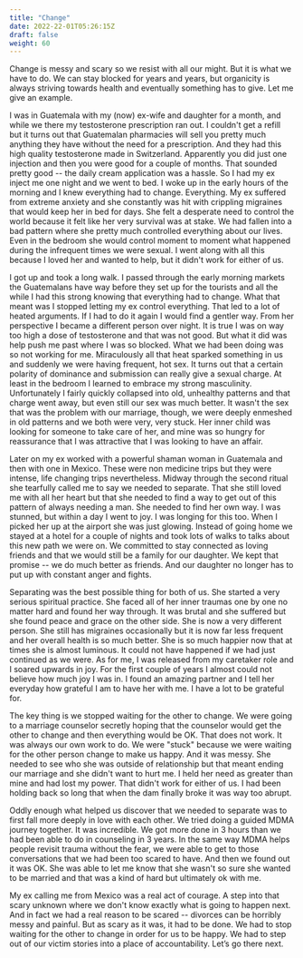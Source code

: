 ```yaml
---
title: "Change"
date: 2022-22-01T05:26:15Z
draft: false
weight: 60
---
```

Change is messy and scary so we resist with all our might. But it is what we have to do. We can stay blocked for years and years, but organicity is always striving towards health and eventually something has to give. Let me give an example.

I was in Guatemala with my (now) ex-wife and daughter for a month, and while we there my testosterone prescription ran out. I couldn't get a refill but it turns out that Guatemalan pharmacies will sell you pretty much anything they have without the need for a prescription. And they had this high quality testosterone made in Switzerland. Apparently you did just one injection and then you were good for a couple of months. That sounded pretty good -- the daily cream application was a hassle. So I had my ex inject me one night and we went to bed. I woke up in the early hours of the morning and I knew everything had to change. Everything. My ex suffered from extreme anxiety and she constantly was hit with crippling migraines that would keep her in bed for days. She felt a desperate need to control the world because it felt like her very survival was at stake. We had fallen into a bad pattern where she pretty much controlled everything about our lives. Even in the bedroom she would control moment to moment what happened during the infrequent times we were sexual. I went along with all this because I loved her and wanted to help, but it didn't work for either of us.

I got up and took a long walk. I passed through the early morning markets the Guatemalans have way before they set up for the tourists and all the while I had this strong knowing that everything had to change. What that meant was I stopped letting my ex control everything. That led to a lot of heated arguments. If I had to do it again I would find a gentler way. From her perspective I became a different person over night. It is true I was on way too high a dose of testosterone and that was not good. But what it did was help push me past where I was so blocked. What we had been doing was so not working for me.  Miraculously all that heat sparked something in us and suddenly we were having frequent, hot sex. It turns out that a certain polarity of dominance and submission can really give a sexual charge. At least in the bedroom I learned to embrace my strong masculinity. Unfortunately I fairly quickly collapsed into old, unhealthy patterns and that charge went away, but even still our sex was much better. It wasn't the sex that was the problem with our marriage, though, we were deeply enmeshed in old patterns and we both were very, very stuck. Her inner child was looking for someone to take care of her, and mine was so hungry for reassurance that I was attractive that I was looking to have an affair.

Later on my ex worked with a powerful shaman woman in Guatemala and then with one in Mexico. These were non medicine trips but they were intense, life changing trips nevertheless. Midway through the second ritual she tearfully called me to say we needed to separate. That she still loved me with all her heart but that she needed to find a way to get out of this pattern of always needing a man. She needed to find her own way. I was stunned, but within a day I went to joy. I was longing for this too. When I picked her up at the airport she was just glowing. Instead of going home we stayed at a hotel for a couple of nights and took lots of walks to talks about this new path we were on. We committed to stay connected as loving friends and that we would still be a family for our daughter. We kept that promise -- we do much better as friends. And our daughter no longer has to put up with constant anger and fights.

Separating was the best possible thing for both of us. She started a very serious spiritual practice. She faced all of her inner traumas one by one no matter hard and found her way through. It was brutal and she suffered but she found peace and grace on the other side. She is now a very different person. She still has migraines occasionally but it is now far less frequent and her overall health is so much better. She is so much happier now that at times she is almost luminous. It could not have happened if we had just continued as we were. As for me, I was released from my caretaker role and I soared upwards in joy. For the first couple of years I almost could not believe how much joy I was in. I found an amazing partner and I tell her everyday how grateful I am to have her with me. I have a lot to be grateful for.

The key thing is we stopped waiting for the other to change. We were going to a marriage counselor secretly hoping that the counselor would get the other to change and then everything would be OK. That does not work. It was always our own work to do. We were "stuck" because we were waiting for the other person change to make us happy. And it was messy. She needed to see who she was outside of relationship but that meant ending our marriage and she didn't want to hurt me. I held her need as greater than mine and had lost my power. That didn't work for either of us. I had been holding back so long that when the dam finally broke it was way too abrupt.

Oddly enough what helped us discover that we needed to separate was to first fall more deeply in love with each other. We tried doing a guided MDMA journey together. It was incredible. We got more done in 3 hours than we had been able to do in counseling in 3 years. In the same way MDMA helps people revisit trauma without the fear, we were able to get to those conversations that we had been too scared to have. And then we found out it was OK. She was able to let me know that she wasn't so sure she wanted to be married and that was a kind of hard but ultimately ok with me.

My ex calling me from Mexico was a real act of courage. A step into that scary unknown where we don't know exactly what is going to happen next. And in fact we had a real reason to be scared -- divorces can be horribly messy and painful. But as scary as it was, it had to be done. We had to stop waiting for the other to change in order for us to be happy. We had to step out of our victim stories into a place of accountability. Let’s go there next.
